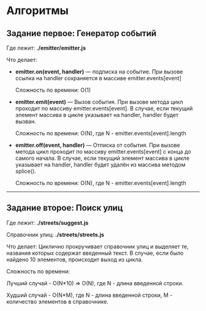 # Алгоритмы 

## Задание первое: Генератор событий

Где лежит: **./emitter/emitter.js**

Что делает:
* **emitter.on(event, handler)** — подписка на событие. При вызове ссылка на handler сохраняется в массиве emitter.events[event]

    Сложность по времени: O(1)

* **emitter.emit(event)** — Вызов события. При вызове метода цикл проходит по массиву emitter.events[event]. В случае, если текущий элемент массива в цикле указывает на handler, handler будет вызван.

    Сложность по времени: O(N), где N - emitter.events[event].length

* **emitter.off(event, handler)** — Отписка от события. При вызове метода цикл проходит по массиву emitter.events[event] с конца до самого начала. В случае, если текущий элемент массива в цикле указывает на handler, handler будет удалён из массива методом splice().

    Сложность по времени: O(N), где N - emitter.events[event].length


___

## Задание второе: Поиск улиц

Где лежит: **./streets/suggest.js**

Справочник улиц: **./streets/streets.js**

Что делает: Циклично прокручивает справочник улиц и выделяет те, названия которых содержат введенный текст. 
В случае, если было найдено 10 элементов, происходит выход из цикла.

Сложность по времени:

Лучший случай - O(N*10) => O(N), где N - длина введенной строки.

Худший случай - O(N*M), где N - длина введенной строки, M - количество элементов в справочнике.
